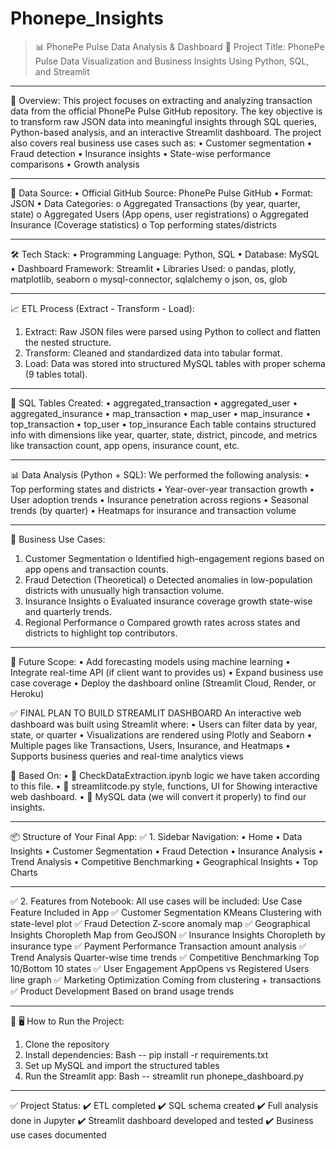 # Phonepe_Insights
> 📊 PhonePe Pulse Data Analysis & Dashboard
🔖 Project Title:
PhonePe Pulse Data Visualization and Business Insights Using Python, SQL, and Streamlit
________________________________________
📌 Overview:
This project focuses on extracting and analyzing transaction data from the official PhonePe Pulse GitHub repository. The key objective is to transform raw JSON data into meaningful insights through SQL queries, Python-based analysis, and an interactive Streamlit dashboard.
The project also covers real business use cases such as:
•	Customer segmentation
•	Fraud detection
•	Insurance insights
•	State-wise performance comparisons
•	Growth analysis
________________________________________
📂 Data Source:
•	Official GitHub Source: PhonePe Pulse GitHub
•	Format: JSON
•	Data Categories:
o	Aggregated Transactions (by year, quarter, state)
o	Aggregated Users (App opens, user registrations)
o	Aggregated Insurance (Coverage statistics)
o	Top performing states/districts
________________________________________
🛠️ Tech Stack:
•	Programming Language: Python, SQL 
•	Database: MySQL
•	Dashboard Framework: Streamlit
•	Libraries Used:
o	pandas, plotly, matplotlib, seaborn
o	mysql-connector, sqlalchemy
o	json, os, glob
________________________________________
📈 ETL Process (Extract - Transform - Load):
1.	Extract: Raw JSON files were parsed using Python to collect and flatten the nested structure.
2.	Transform: Cleaned and standardized data into tabular format.
3.	Load: Data was stored into structured MySQL tables with proper schema (9 tables total).
________________________________________
🧮 SQL Tables Created:
•	aggregated_transaction
•	aggregated_user
•	aggregated_insurance
•	map_transaction
•	map_user
•	map_insurance
•	top_transaction
•	top_user
•	top_insurance
Each table contains structured info with dimensions like year, quarter, state, district, pincode, and metrics like transaction count, app opens, insurance count, etc.
________________________________________
📊 Data Analysis (Python + SQL):
We performed the following analysis:
•	Top performing states and districts
•	Year-over-year transaction growth
•	User adoption trends
•	Insurance penetration across regions
•	Seasonal trends (by quarter)
•	Heatmaps for insurance and transaction volume
________________________________________
💼 Business Use Cases:
1.	Customer Segmentation
o	Identified high-engagement regions based on app opens and transaction counts.
2.	Fraud Detection (Theoretical)
o	Detected anomalies in low-population districts with unusually high transaction volume.
3.	Insurance Insights
o	Evaluated insurance coverage growth state-wise and quarterly trends.
4.	Regional Performance
o	Compared growth rates across states and districts to highlight top contributors.
________________________________________
📎 Future Scope:
•	Add forecasting models using machine learning
•	Integrate real-time API (if client want to provides us)
•	Expand business use case coverage
•	Deploy the dashboard online (Streamlit Cloud, Render, or Heroku)

✅ FINAL PLAN TO BUILD STREAMLIT DASHBOARD
An interactive web dashboard was built using Streamlit where:
•	Users can filter data by year, state, or quarter
•	Visualizations are rendered using Plotly and Seaborn
•	Multiple pages like Transactions, Users, Insurance, and Heatmaps
•	Supports business queries and real-time analytics views

🧩 Based On:
•	📒 CheckDataExtraction.ipynb logic we have taken according to this file. 
•	🧱 streamlitcode.py style, functions, UI for Showing interactive web dashboard. 
•	🧮 MySQL data (we will convert it properly) to find our insights. 
________________________________________
📦 Structure of Your Final App:
✅ 1. Sidebar Navigation:
•	Home
•	Data Insights
•	Customer Segmentation
•	Fraud Detection
•	Insurance Analysis
•	Trend Analysis
•	Competitive Benchmarking
•	Geographical Insights
•	Top Charts
________________________________________
✅ 2. Features from Notebook:
All use cases will be included:
Use Case	Feature Included in App
✅ Customer Segmentation	KMeans Clustering with state-level plot
✅ Fraud Detection	Z-score anomaly map
✅ Geographical Insights	Choropleth Map from GeoJSON
✅ Insurance Insights	Choropleth by insurance type
✅ Payment Performance	Transaction amount analysis
✅ Trend Analysis	Quarter-wise time trends
✅ Competitive Benchmarking	Top 10/Bottom 10 states
✅ User Engagement	AppOpens vs Registered Users line graph
✅ Marketing Optimization	Coming from clustering + transactions
✅ Product Development	Based on brand usage trends
________________________________________
🚀 🖥️ How to Run the Project:
1.	Clone the repository
2.	Install dependencies:
Bash -- pip install -r requirements.txt
3.	Set up MySQL and import the structured tables
4.	Run the Streamlit app:
Bash -- streamlit run phonepe_dashboard.py
________________________________________
✅ Project Status:
✔️ ETL completed
✔️ SQL schema created
✔️ Full analysis done in Jupyter
✔️ Streamlit dashboard developed and tested
✔️ Business use cases documented

